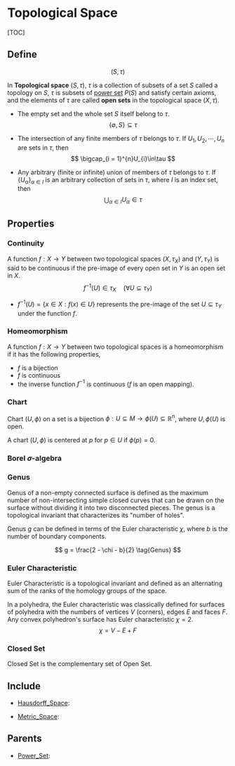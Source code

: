 # Topological Space

[TOC]

## Define

$$
(S, \tau)
$$

In **Topological space** $(S, \tau)$, $\tau$ is a collection of subsets of a set $S$ called a topology on $S$, $\tau$ is subsets of [power set](./Power_Set.md) $P(S)$ and satisfy certain axioms, and the elements of $\tau$ are called **open sets** in the topological space $(X,\tau)$.

- The empty set and the whole set $S$ itself belong to $\tau$.
$$
\{\emptyset, S\} \subseteq \tau
$$

- The intersection of any finite members of $\tau$ belongs to $\tau$. If $U_{1},U_{2},\cdots,U_{n}$ are sets in $\tau$, then 
$$
\bigcap_{i = 1}^{n}U_{i}\in\tau
$$

- Any arbitrary (finite or infinite) union of members of $\tau$ belongs to $\tau$. If $\{U_{\alpha}\}_{\alpha\in I}$ is an arbitrary collection of sets in $\tau$, where $I$ is an index set, then 
$$
\bigcup_{\alpha\in I}U_{\alpha}\in\tau
$$

## Properties

### Continuity

A function $f: X\rightarrow Y$ between two topological spaces $(X, \tau_X)$ and $(Y, \tau_Y)$ is said to be continuous if the pre-image of every open set in $Y$ is an open set in $X$.
$$
f^{- 1}(U)\in\tau_X \quad (\forall U\subseteq \tau_Y)
$$

- $f^{-1}(U)=\{x\in X:f(x)\in U\}$ represents the pre-image of the set $U\subseteq \tau_Y$ under the function $f$.

### Homeomorphism

A function $f: X \to Y$ between two topological spaces is a homeomorphism if it has the following properties,
- $f$ is a bijection 
- $f$ is continuous
- the inverse function $f^{-1}$ is continuous ($f$ is an open mapping).

### Chart

Chart $(U, \phi)$ on a set is a bijection $\phi: U \subseteq M \to \phi(U) \subseteq \mathbb R^n$, where $U, \phi(U)$ is open.

A chart $(U, \phi)$ is centered at $p$ for $p \in U$ if $\phi(p) = 0$.

### Borel $\sigma$-algebra 

### Genus
Genus of a non-empty connected surface is defined as the maximum number of non-intersecting simple closed curves that can be drawn on the surface without dividing it into two disconnected pieces. The genus is a topological invariant that characterizes its "number of holes". 

Genus $g$ can be defined in terms of the Euler characteristic $\chi$, where $b$ is the number of boundary components.

$$
g = \frac{2 - \chi - b}{2}  \tag{Genus}
$$

### Euler Characteristic
 Euler Characteristic is a topological invariant and defined as an alternating sum of the ranks of the homology groups of the space.

In a polyhedra, the Euler characteristic was classically defined for surfaces of polyhedra with the numbers of vertices $V$ (corners), edges $E$ and faces $F$. Any convex polyhedron's surface has Euler characteristic $\chi = 2$.
$$
\chi = V - E + F  \tag{Euler Characteristic}
$$



### Closed Set

Closed Set is the complementary set of Open Set.

## Include

- [Hausdorff_Space](./Hausdorff_Space.md): 

- [Metric_Space](./Metric_Space.md): 

## Parents

- [Power_Set](./Power_Set.md): 

